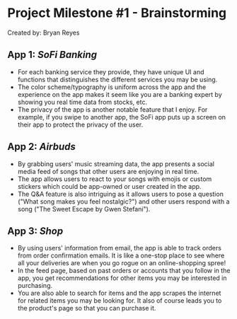 # Project Milestone #1 - **Brainstorming**

Created by: Bryan Reyes

## App 1: *SoFi Banking*

- For each banking service they provide, they have unique UI and functions that distinguishes the different services you may be using.
- The color scheme/typography is uniform across the app and the experience on the app makes it seem like you are a banking expert by showing you real time data from stocks, etc.
- The privacy of the app is another notable feature that I enjoy. For example, if you swipe to another app, the SoFi app puts up a screen on their app to protect the privacy of the user.

## App 2: *Airbuds*

- By grabbing users' music streaming data, the app presents a social media feed of songs that other users are enjoying in real time.
- The app allows users to react to your songs with emojis or custom stickers which could be app-owned or user created in the app.
- The Q&A feature is also intriguing as it allows users to pose a question ("What song makes you feel nostalgic?") and other users respond with a song ("The Sweet Escape by Gwen Stefani").

## App 3: *Shop*

- By using users' information from email, the app is able to track orders from order confirmation emails. It is like a one-stop place to see where all your deliveries are when you go rogue on an online-shopping spree!
- In the feed page, based on past orders or accounts that you follow in the app, you get recommendations for other items you may be interested in purchasing.
- You are also able to search for items and the app scrapes the internet for related items you may be looking for. It also of course leads you to the product's page so that you can purchase it.